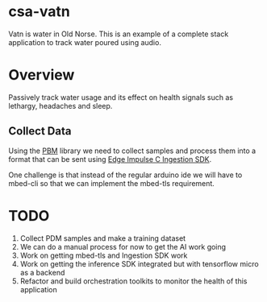 # csa-vatn
Vatn is water in Old Norse. This is an example of a complete stack application to track water poured using audio.

# Overview 

Passively track water usage and its effect on health signals such as lethargy, headaches and sleep. 

## Collect Data 

Using the [PBM](https://www.arduino.cc/en/Reference/PDM) library we need to collect samples and process them into a format that 
can be sent using [Edge Impulse C Ingestion SDK](https://docs.edgeimpulse.com/reference#c-sdk-usage-guide). 

One challenge is that instead of the regular arduino ide we will have to mbed-cli so that we can implement the mbed-tls requirement. 


# TODO
1. Collect PDM samples and make a training dataset
 1. We can do a manual process for now to get the AI work going 
2. Work on getting mbed-tls and Ingestion SDK work 
3. Work on getting the inference SDK integrated but with tensorflow micro as a backend 
4. Refactor and build orchestration toolkits to monitor the health of this application


